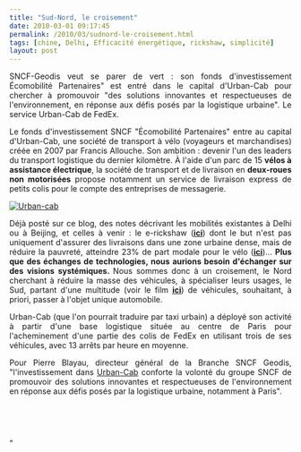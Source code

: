 ```yaml
---
title: "Sud-Nord, le croisement"
date: 2010-03-01 09:17:45
permalink: /2010/03/sudnord-le-croisement.html
tags: [chine, Delhi, Efficacité énergétique, rickshaw, simplicité]
layout: post
---
```


<p style="text-align: justify">SNCF-Geodis veut se parer de vert : son fonds d'investissement Écomobilité Partenaires" est entré dans le capital d'Urban-Cab pour chercher à promouvoir "des solutions innovantes et respectueuses de l'environnement, en réponse aux défis posés par la logistique urbaine". Le service Urban-Cab de FedEx. </p> <p style="text-align: justify">Le fonds d'investissement SNCF "Écomobilité Partenaires" entre au capital d'Urban-Cab, une société de transport à vélo (voyageurs et marchandises) créée en 2007 par Francis Allouche. Son ambition : devenir l'un des leaders du transport logistique du dernier kilomètre. À l'aide d'un parc de 15 <strong>vélos à assistance électrique</strong>, la société de transport et de livraison en <strong>deux-roues</strong> <strong>non motorisées</strong> propose notamment un service de livraison express de petits colis pour le compte des entreprises de messagerie. </p> <p style="text-align: justify"> </p>  <!--more-->  <p style="text-align: justify"><a href="https://gabrielplassat.github.io/transportsdufutur/wp-content/uploads/sites/6/old/6a0120a66d2ad4970b0120a8e4ad85970b-pi.jpg" rel="lightbox"><img alt="Urban-cab" border="0" class="asset asset-image at-xid-6a0120a66d2ad4970b0120a8e4ad85970b " src="/wp-content/uploads/sites/6/old/6a0120a66d2ad4970b0120a8e4ad85970b-500pi.jpg" title="Urban-cab" /></a>  </p> <p style="text-align: justify">Déjà posté sur ce blog, des notes décrivant les mobilités existantes à Delhi ou à Beijing, et celles à venir : le e-rickshaw (<strong><span style="text-decoration: underline"><a href="https://gabrielplassat.github.io/transportsdufutur/2010/02/bientot-des-velo-rickshaws-electriques-comme-en-europe-sauf-lobjectif-dans-le-cadre-du-programme-csir-800-conseil-d.html" target="_blank">ici</a></span></strong>) dont le but n'est pas uniquement d'assurer des livraisons dans une zone urbaine dense, mais de réduire la pauvreté, atteindre 23% de part modale pour le vélo (<strong><span style="text-decoration: underline"><a href="https://gabrielplassat.github.io/transportsdufutur/2010/02/le-sud-apporte-au-nord-la-suite-.html" target="_blank">ici</a></span></strong>)... <strong>Plus que des échanges de technologies, nous aurions besoin d'échanger sur des visions systémiques. </strong>Nous sommes donc à un croisement, le Nord cherchant à réduire la masse des véhicules, à spécialiser leurs usages, le Sud, partant d'une multitude (voir le film <strong><span style="text-decoration: underline"><a href="https://gabrielplassat.github.io/transportsdufutur/2010/02/no-comment-.html" target="_blank">ici</a></span></strong>) de véhicules, souhaitant, à priori, passer à l'objet unique automobile.</p> <p style="text-align: justify">Urban-Cab (que l'on pourrait traduire par taxi urbain) a déployé son activité à partir d'une base logistique située au centre de Paris pour l'acheminement d'une partie des colis de FedEx en utilisant trois de ses véhicules, avec 13 arrêts par heure en moyenne.</p> <p style="text-align: justify">Pour Pierre Blayau, directeur général de la Branche SNCF Geodis, "l'investissement dans <a href="http://www.urban-cab.com/Livraison/livraison.html#1" target="_blank">Urban-Cab</a> conforte la volonté du groupe SNCF de promouvoir des solutions innovantes et respectueuses de l'environnement en réponse aux défis posés par la logistique urbaine, notamment à Paris".</p> <p style="text-align: justify"> </p> <p style="text-align: justify"> </p>"
